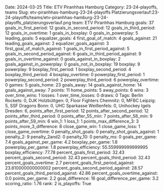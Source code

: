 Date: 2024-03-25
Title: ETV Piranhhas Hamburg
Category: 23-24-playoffs, teams
Slug: etv-piranhhas-hamburg-23-24-playoffs
Platzierungsverlauf:23-24-playoffs/teams/etv-piranhhas-hamburg-23-24-playoffs_platzierungsverlauf.png
team: ETV Piranhhas Hamburg
goals: 37
goals_in_first_period: 12
goals_in_second_period: 12
goals_in_third_period: 12
goals_in_overtime: 1
goals_in_boxplay: 0
goals_in_powerplay: 5
leading_goals: 5
equalizer_goals: 4
first_goal_of_match: 4
goals_against: 21
leading_goals_against: 2
equalizer_goals_against: 3
first_goal_of_match_against: 1
goals_in_first_period_against: 5
goals_in_second_period_against: 6
goals_in_third_period_against: 9
goals_in_overtime_against: 0
goals_against_in_boxplay: 2
goals_against_in_powerplay: 0
goals_not_in_boxplay: 19
boxplay: 9
powerplay: 9
boxplay_first_period: 1
boxplay_second_period: 4
boxplay_third_period: 4
boxplay_overtime: 0
powerplay_first_period: 1
powerplay_second_period: 2
powerplay_third_period: 6
powerplay_overtime: 0
games: 5
goals_home: 23
goals_away: 14
goals_against_home: 14
goals_against_away: 7
points: 11
home_points: 5
away_points: 6
wins: 3
over_time_wins: 1
losses: 1
over_time_losses: 0
draws: 0
Tags:  Berlin Rockets: 0,  DJK Holzbüttgen: 0,  Floor Fighters Chemnitz: 0,  MFBC Leipzig: 5,  SSF Dragons Bonn: 0,  UHC Sparkasse Weißenfels: 0,  Unihockey Igels Dresden: 6,
points_after_first_period: 12
points_after_second_period: 12
points_after_third_period: 0
points_after_55_min: 7
points_after_58_min: 9
points_after_59_min: 6
win_1: 1
loss_1: 1
points_max_difference_3: 3
points_more_3_difference: 8
close_game_win: 1
close_game_loss: 1
close_game_overtime: 0
penalty_shot_goals: 0
penalty_shot_goals_against: 1
penalty_2: 9
penalty_2and2: 0
penalty_10: 0
penalty_ms: 0
goals_per_game: 7.4
goals_against_per_game: 4.2
boxplay_per_game: 1.8
powerplay_per_game: 1.8
powerplay_efficiency: 55.559999999999995
boxplay_efficiency: 77.78
percent_goals_first_period: 32.43
percent_goals_second_period: 32.43
percent_goals_third_period: 32.43
percent_goals_overtime: 2.7
percent_goals_first_period_against: 23.810000000000002
percent_goals_second_period_against: 28.57
percent_goals_third_period_against: 42.86
percent_goals_overtime_against: 0.0
points_per_game: 2.2
goal_difference: 16
goal_difference_per_game: 3.2
scoring_ratio: 1.76
rank: 2
is_playoffs: True
